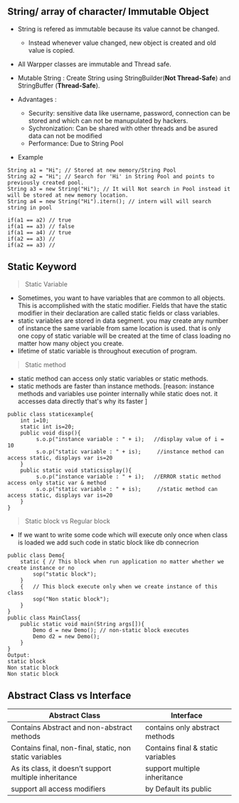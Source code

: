 ## String/ array of character/ Immutable Object
- String is refered as immutable because its value cannot be changed. 
	- Instead whenever value changed, new object is created and old value is copied.
- All Warpper classes are immutable and Thread safe.

- Mutable String : Create String using StringBuilder(**Not Thread-Safe**) and StringBuffer (**Thread-Safe**).
- Advantages : 
	- Security: sensitive data like username, password, connection can be stored and which can not be manupulated by hackers.
	- Sychronization: Can be shared with other threads and be asured data can not be modified
	- Performance: Due to String Pool
 - Example
```
String a1 = "Hi"; // Stored at new memory/String Pool
String a2 = "Hi"; // Search for 'Hi' in String Pool and points to previously created pool.
String a3 = new String("Hi"); // It will Not search in Pool instead it will be stored at new memory location.
String a4 = new String("Hi").itern(); // intern will will search string in pool

if(a1 == a2) // true
if(a1 == a3) // false
if(a1 == a4) // true
if(a2 == a3) //
if(a2 == a3) // 
```
   


## Static Keyword
> Static Variable
- Sometimes, you want to have variables that are common to all objects. This is accomplished with the static modifier. Fields that have the static modifier in their declaration are called static fields or class variables.
- static variables are stored in data segment. you may create any number of instance the same variable from same location is used.
that is only one copy of static variable will be created at the time of class loading no matter how many object you create.
- lifetime of static variable is throughout execution of program.
> Static method
- static method can access only static variables or static methods.
- static methods are faster than instance methods.
[reason: instance methods and variables use pointer internally while static does not. it accesses data directly that's why its faster ]
```
public class staticexample{
	int i=10;
	static int is=20;
	public void disp(){
	     s.o.p("instance variable : " + i);   //display value of i = 10
	     s.o.p("static variable : " + is);     //instance method can access static, displays var is=20
	}
	public static void staticsisplay(){
	     s.o.p("instance variable : " + i);   //ERROR static method access only static var & method
	     s.o.p("static variable : " + is);     //static method can access static, displays var is=20
	}
}
```
> Static block vs Regular block
- If we want to write some code which will execute only once when class is loaded we add such code in static block like db connecrion
```
public class Demo{
	static { // This block when run application no matter whether we create instance or no
		sop("static block");
	}
	{	// This block execute only when we create instance of this class
		sop("Non static block");
	}
}
public class MainClass{
	public static void main(String args[]){
		Demo d = new Demo(); // non-static block executes
		Demo d2 = new Demo();
	}
}
Output:
static block
Non static block
Non static block
```

## Abstract Class vs Interface
| Abstract Class | Interface |
| --- | --- |
| Contains Abstract and non-abstract methods | contains only abstract methods |
| Contains final, non-final, static, non static variables | Contains final & static variables |
| As its class, it doesn’t support multiple inheritance | support multiple inheritance | 
| support all access modifiers | by Default its public |



